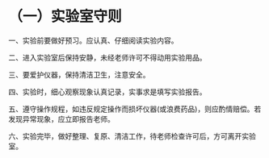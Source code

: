 # （一）实验室守则

一、实验前要做好预习。应认真、仔细阅读实验内容。

二、进入实验室后保持安静，未经老师许可不得动用实验用品。

三、要爱护仪器，保持清洁卫生，注意安全。

四、实验时，细心观察现象认真记录，实事求是填写实验报告。

五、遵守操作规程，如违反规定操作而损坏仪器(或浪费药品)，则应酌情赔偿。若发现异常现象，应立即报告老师。

六、实验完毕，做好整理、复原、清洁工作，待老师检查许可后，方可离开实验室。
